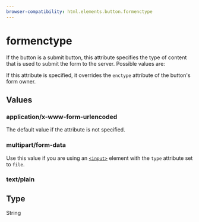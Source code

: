 ```yaml
---
browser-compatibility: html.elements.button.formenctype
---
```


# formenctype

If the button is a submit button, this attribute specifies the type
of content that is used to submit the form to the server. Possible
values are:

If this attribute is specified, it overrides the `enctype` attribute
of the button's form owner.

## Values

### application/x-www-form-urlencoded

The default value if the attribute is not specified.

### multipart/form-data

Use this value if you are using an
[`<input>`](/en-US/docs/Web/HTML/Element/input)
element with the `type` attribute set to `file`.

### text/plain

## Type

String

